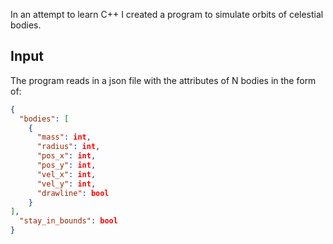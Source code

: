 In an attempt to learn C++ I created a program to simulate orbits of celestial bodies.

## Input

The program reads in a json file with the attributes of N bodies in the form of:

```json
{
  "bodies": [
    {
      "mass": int,  
      "radius": int,
      "pos_x": int,
      "pos_y": int,
      "vel_x": int,
      "vel_y": int,
      "drawline": bool
    }
],
  "stay_in_bounds": bool
}
```


